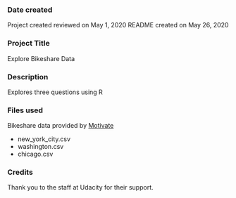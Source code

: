 ### Date created
Project created reviewed on May 1, 2020
README created on May 26, 2020

### Project Title
Explore Bikeshare Data

### Description
Explores three questions using R

### Files used
Bikeshare data provided by [Motivate](https://www.motivateco.com/)
* new_york_city.csv
* washington.csv
* chicago.csv

### Credits
Thank you to the staff at Udacity for their support.
